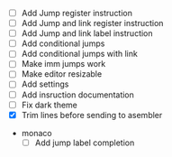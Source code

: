 - [ ] Add Jump register instruction
- [ ] Add Jump and link register instruction
- [ ] Add Jump and link label instruction
- [ ] Add conditional jumps
- [ ] Add conditional jumps with link
- [ ] Make imm jumps work
- [ ] Make editor resizable
- [ ] Add settings
- [ ] Add insruction documentation
- [ ] Fix dark theme
- [x] Trim lines before sending to asembler
- monaco
  - [ ] Add jump label completion